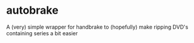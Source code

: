 autobrake
=========

A (very) simple wrapper for handbrake to (hopefully) make ripping DVD's containing series a bit easier
